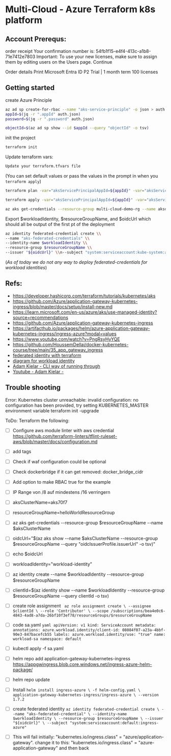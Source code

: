 # Multi-Cloud - Azure Terraform k8s platform


## Account Prerequs:

order receipt
Your confirmation number is: 54fb1f15-e4f4-413c-a1b8-71e7412e7803
Important: To use your new licenses, make sure to assign them by editing users on the Users page.
Continue


Order details	Print
Microsoft Entra ID P2 Trial | 1 month term
100 licenses


## Getting started

create Azure Principle
```sh
az ad sp create-for-rbac --name "aks-service-principle" -o json > auth.json
appId=$(jq -r ".appId" auth.json)
password=$(jq -r ".password" auth.json)
```

```sh
objectId=$(az ad sp show --id $appId --query "objectId" -o tsv)
```

init the project 
```sh
terraform init
```

Update terraform vars:
```sh
Update your terraform.tfvars file
```
(You can set default values or pass the values in the prompt in when you `terraform apply`)

```sh
terraform plan -var="aksServicePrincipalAppId=${appId}" -var="aksServicePrincipalClientSecret=${password}" -var="aksServicePrincipalObjectId"=${objectId}
```

```sh
terraform apply -var="aksServicePrincipalAppId=${appId}" -var="aksServicePrincipalClientSecret=${password}" -var="aksServicePrincipalObjectId"=${objectId}
```

```sh
az aks get-credentials --resource-group multi-cloud-demo-rg --name aksdev
```

Export $workloadIdentity, $resourceGroupName, and $oidcUrl which should all be output of the first pt of the deployment

```sh
az identity federated-credential create \\
--name "aks-federated-credentials" \\
--identity-name $workloadIdentity \\
--resource-group $resourceGroupName \\
--issuer "${oidcUrl}" \\n--subject "system:serviceaccount:kube-system:agic-sa-ingress-azure"
```
(_As of today we do not any way to deploy federated-credentials for workload identities_)

## Refs: 
- https://developer.hashicorp.com/terraform/tutorials/kubernetes/aks
- https://github.com/Azure/application-gateway-kubernetes-ingress/blob/master/docs/setup/install-new.md
- https://learn.microsoft.com/en-us/azure/aks/use-managed-identity?source=recommendations
- https://github.com/Azure/application-gateway-kubernetes-ingress
- https://artifacthub.io/packages/helm/azure-application-gateway-kubernetes-ingress/ingress-azure?modal=values
- https://www.youtube.com/watch?v=PngRsyHyYQE
- https://github.com/HoussemDellai/docker-kubernetes-course/tree/main/35_app_gateway_ingress
- [federated identity with terraform](https://registry.terraform.io/providers/hashicorp/azurerm/latest/docs/guides/aks_workload_identity)
- [diagram for workload identity](https://azure.github.io/AKS-DevSecOps-Workshop/modules/Module1/lab-workloadidentity.html)
- [Adam Kielar - CLI way of running through](https://www.adamkielar.pl/posts/how-to-use-an-azure-ad-workload-identity-on-azure-kubernetes-service/)
- [Youtube - Adam Kielar - ](https://www.youtube.com/watch?v=vEqvEYEl8EM)

## Trouble shooting

Error: Kubernetes cluster unreachable: invalid configuration: no configuration has been provided, try setting KUBERNETES_MASTER environment variable
terraform init -upgrade 


ToDo:
Terraform the following:
- [ ] Configure aws module linter with aws credential  https://github.com/terraform-linters/tflint-ruleset-aws/blob/master/docs/configuration.md
- [ ] add tags
- [ ] Check if waf configuration could be optional
- [ ] Check dockerbridge if it can get removed: docker_bridge_cidr
- [ ] Add option to make RBAC true for the example
- [ ] IP Range von /8 auf mindestens /16 verringern
- [ ] aksClusterName=aks70f7
- [ ] resourceGroupName=helloWorldResourceGroup
- [ ] az aks get-credentials --resource-group $resourceGroupName --name $aksClusterName
- [ ] oidcUrl="$(az aks show --name $aksClusterName --resource-group $resourceGroupName --query "oidcIssuerProfile.issuerUrl" -o tsv)"
- [ ] echo $oidcUrl
- [ ] workloadIdentity="workload-identity"
- [ ] az identity create --name $workloadIdentity --resource-group $resourceGroupName
- [ ] clientId=$(az identity show --name $workloadIdentity --resource-group $resourceGroupName --query clientId -o tsv)
- [ ] create role assignment
      ``` 
      az role assignment create \
      --assignee $clientId \
      --role 'Contributor' \
      --scope /subscriptions/bea4e0c6-4843-4ad8-a7da-26bf10f3ef78/resourceGroups/$resourceGroupName
      ```

- [ ] code sa.yaml
      ```yaml
      apiVersion: v1
      kind: ServiceAccount
      metadata:
        annotations:
          azure.workload.identity/client-id: 08084f07-a23a-4bbf-90e3-847bacefcb55
        labels:
          azure.workload.identity/use: "true"
        name: workload-sa
        namespace: default
      ```
- [ ] kubectl apply -f sa.yaml
- [ ] helm repo add application-gateway-kubernetes-ingress https://appgwingress.blob.core.windows.net/ingress-azure-helm-package/
- [ ] helm repo update
- [ ] Install
      ```
      helm install ingress-azure \
        -f helm-config.yaml \
        application-gateway-kubernetes-ingress/ingress-azure \
        --version 1.7.2
      ```
- [ ] create federated identity
      ```
      az identity federated-credential create \
      --name "aks-federated-credential" \
      --identity-name $workloadIdentity \
      --resource-group $resourceGroupName \
      --issuer "${oidcUrl}" \
      --subject "system:serviceaccount:default:ingress-azure"
      ```
      


- [ ] This will fail initially:       "kubernetes.io/ingress.class" = "azure/application-gateway". change it to this:       "kubernetes.io/ingress.class" = "azure-application-gateway" and then back


